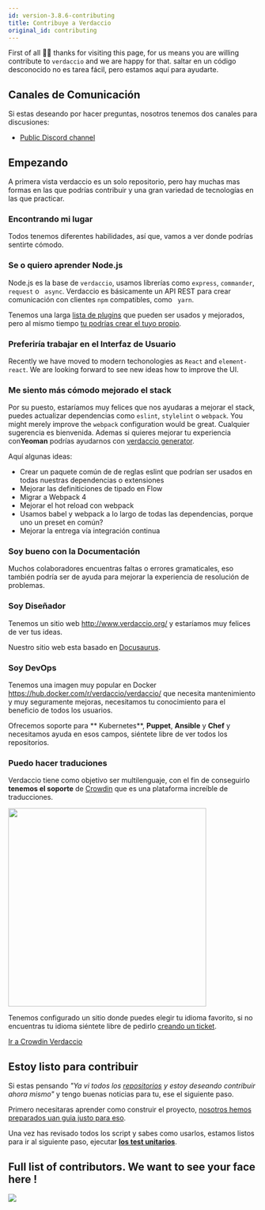 ```yaml
---
id: version-3.8.6-contributing
title: Contribuye a Verdaccio
original_id: contributing
---
```

First of all 👏👏 thanks for visiting this page, for us means you are willing contribute to `verdaccio` and we are happy for that. saltar en un código desconocido no es tarea fácil, pero estamos aquí para ayudarte.

## Canales de Comunicación

Si estas deseando por hacer preguntas, nosotros tenemos dos canales para discusiones:

* [Public Discord channel](http://chat.verdaccio.org/)

## Empezando

A primera vista verdaccio es un solo repositorio, pero hay muchas mas formas en las que podrías contribuir y una gran variedad de tecnologías en las que practicar.

### Encontrando mi lugar

Todos tenemos diferentes habilidades, así que, vamos a ver donde podrías sentirte cómodo.

### Se o quiero aprender Node.js

Node.js es la base de `verdaccio`, usamos librerías como `express`, `commander`, `request` o ` async`. Verdaccio es básicamente un API REST para crear comunicación con clientes `npm` compatibles, como ` yarn`.

Tenemos una larga [lista de plugins](plugins.md) que pueden ser usados y mejorados, pero al mismo tiempo [tu podrías crear el tuyo propio](dev-plugins.md).

### Preferiría trabajar en el Interfaz de Usuario

Recently we have moved to modern techonologies as `React` and `element-react`. We are looking forward to see new ideas how to improve the UI.

### Me siento más cómodo mejorado el stack

Por su puesto, estaríamos muy felices que nos ayudaras a mejorar el stack, puedes actualizar dependencias como `eslint`, `stylelint` o `webpack`. You might merely improve the `webpack` configuration would be great. Cualquier sugerencia es bienvenida. Ademas si quieres mejorar tu experiencia con**Yeoman** podrías ayudarnos con [verdaccio generator](https://github.com/verdaccio/generator-verdaccio-plugin).

Aquí algunas ideas:

* Crear un paquete común de de reglas eslint que podrían ser usados en todas nuestras dependencias o extensiones
* Mejorar las definiticiones de tipado en Flow
* Migrar a Webpack 4
* Mejorar el hot reload con webpack
* Usamos babel y webpack a lo largo de todas las dependencias, porque uno un preset en común?
* Mejorar la entrega vía integración continua

### Soy bueno con la Documentación

Muchos colaboradores encuentras faltas o errores gramaticales, eso también podría ser de ayuda para mejorar la experiencia de resolución de problemas.

### Soy Diseñador

Tenemos un sitio web <http://www.verdaccio.org/> y estaríamos muy felices de ver tus ideas.

Nuestro sitio web esta basado en [ Docusaurus](https://docusaurus.io/).

### Soy DevOps

Tenemos una imagen muy popular en Docker <https://hub.docker.com/r/verdaccio/verdaccio/> que necesita mantenimiento y muy seguramente mejoras, necesitamos tu conocimiento para el beneficio de todos los usuarios.

Ofrecemos soporte para ** Kubernetes**, **Puppet**, **Ansible** y **Chef** y necesitamos ayuda en esos campos, siéntete libre de ver todos los repositorios.

### Puedo hacer traduciones

Verdaccio tiene como objetivo ser multilenguaje, con el fin de conseguirlo **tenemos el soporte** de [ Crowdin](https://crowdin.com) que es una plataforma increíble de traducciones.

<img src="https://d3n8a8pro7vhmx.cloudfront.net/uridu/pages/144/attachments/original/1485948891/Crowdin.png" width="400px" />

Tenemos configurado un sitio donde puedes elegir tu idioma favorito, si no encuentras tu idioma siéntete libre de pedirlo [creando un ticket](https://github.com/verdaccio/verdaccio/issues/new).

[Ir a Crowdin Verdaccio](https://crowdin.com/project/verdaccio)

## Estoy listo para contribuir

Si estas pensando *"Ya vi todos los [repositorios](repositories.md) y estoy deseando contribuir ahora mismo"* y tengo buenas noticias para tu, ese el siguiente paso.

Primero necesitaras aprender como construir el proyecto, [nosotros hemos preparados uan guia justo para eso](build.md).

Una vez has revisado todos los script y sabes como usarlos, estamos listos para ir al siguiente paso, ejecutar [**los test unitarios**](test.md).

## Full list of contributors. We want to see your face here !

<a href="graphs/contributors"><img src="https://opencollective.com/verdaccio/contributors.svg?width=890&button=false" /></a>
